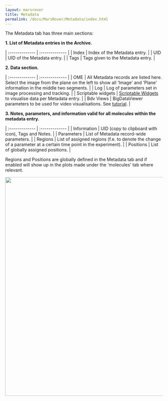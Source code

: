 ```yaml
---
layout: marsrover
title: Metadata
permalink: /docs/MarsRover/Metadata/index.html
---
```


The Metadata tab has three main sections:


**1. List of Metadata entries in the Archive.**

| :------------- | :------------- |
| Index       | Index of the Metadata entry.       |
| UID       | UID of the Metadata entry.       |
| Tags       | Tags given to the Metadata entry.       |

**2. Data section.**

| :------------- | :------------- |
| OME      | All Metadata records are listed here. Select the image from the plane on the left to show all 'Image' and 'Plane' information in the middle two segments.      |
| Log       | Log of parameters set in image processing and tracking.       |
| Scriptable widgets      | [Scriptable Widgets](https://duderstadt-lab.github.io/mars-docs/docs/MarsRover/ScriptableWidgets/) to visualise data per Metadata entry.       |
| Bdv Views       | BigDataViewer parameters to be used for video visualisations. See [tutorial](https://duderstadt-lab.github.io/mars-docs/tutorials/workingwithmars/bdv/).       |

**3. Notes, parameters, and information valid for all molecules within the metadata entry.**

| :------------- | :------------- |
| Information       | UID (copy to clipboard with icon), Tags and Notes.      |
| Parameters       | List of Metadata record-wide parameters.       |
| Regions       | List of assigned regions (f.e. to denote the change of a parameter at a certain time point in the experiment).       |
| Positions       | List of globally assigned positions.      |

Regions and Positions are globally defined in the Metadata tab and if enabled will show up in the plots made under the 'molecules' tab where relevant.

<div style="text-align: center"><img  src='{{site.baseurl}}/docs/img/Rover/img7.png' width='700'/></div>
